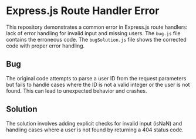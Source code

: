 # Express.js Route Handler Error
This repository demonstrates a common error in Express.js route handlers:  lack of error handling for invalid input and missing users.
The `bug.js` file contains the erroneous code. The `bugSolution.js` file shows the corrected code with proper error handling.
## Bug
The original code attempts to parse a user ID from the request parameters but fails to handle cases where the ID is not a valid integer or the user is not found.  This can lead to unexpected behavior and crashes. 
## Solution
The solution involves adding explicit checks for invalid input (isNaN) and handling cases where a user is not found by returning a 404 status code.